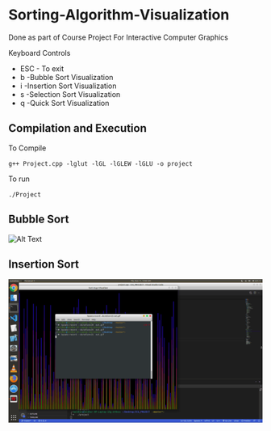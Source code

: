 # Sorting-Algorithm-Visualization
Done as  part of Course Project For Interactive Computer Graphics 

 Keyboard Controls
* ESC - To exit
* b  -Bubble Sort Visualization
* i  -Insertion Sort Visualization
* s  -Selection Sort Visualization
* q  -Quick Sort Visualization
## Compilation and Execution
To Compile
```
g++ Project.cpp -lglut -lGL -lGLEW -lGLU -o project
```
To run
```
./Project
```


## Bubble Sort 

![Alt Text](https://github.com/Haldhardwivedi/Sorting-Algorithm-Visualization/blob/main/out.gif)


## Insertion Sort 

![Alt Text](https://github.com/Haldhardwivedi/Sorting-Algorithm-Visualization/blob/main/insertion_sort.gif)
